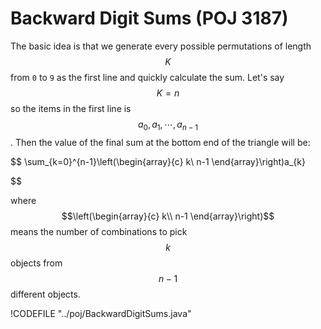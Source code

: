 # Backward Digit Sums (POJ 3187)

The basic idea is that we generate every possible permutations of length $$K$$ from `0` to `9` as the first line
and quickly calculate the sum. Let's say $$K = n$$ so the items in the first line is $$a_0, a_1, \cdots, a_{n-1}$$.
Then the value of the final sum at the bottom end of the triangle will be:

$$
\sum_{k=0}^{n-1}\left(\begin{array}{c}
k\\
n-1
\end{array}\right)a_{k}
 
$$

where $$\left(\begin{array}{c} k\\ n-1 \end{array}\right)$$ means the number of combinations to pick $$k$$ objects
from $$n - 1$$ different objects.

!CODEFILE "../poj/BackwardDigitSums.java"
